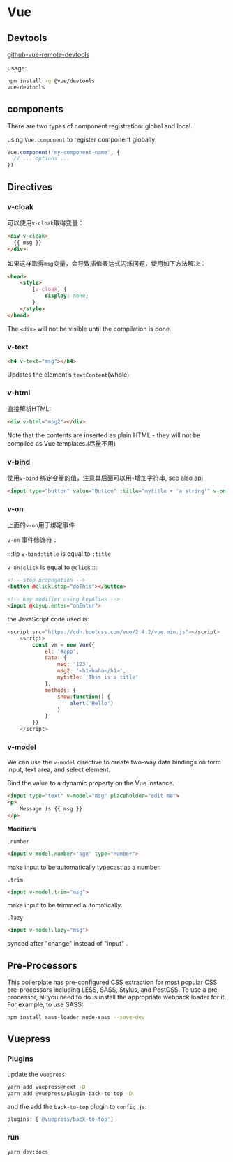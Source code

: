 # Vue

## Devtools

[github-vue-remote-devtools](https://github.com/vuejs/vue-devtools/blob/master/shells/electron/README.md)

usage:

```bash
npm install -g @vue/devtools
vue-devtools
```

## components

There are two types of component registration: global and local.

using `Vue.component` to register component globally:

```js
Vue.component('my-component-name', {
  // ... options ...
})
```

## Directives

### v-cloak

可以使用`v-cloak`取得变量：

```html
<div v-cloak>  
  {{ msg }}
</div>
```

如果这样取得`msg`变量，会导致插值表达式闪烁问题，使用如下方法解决：

```html
<head>
    <style>
        [v-cloak] {
            display: none;
        }
    </style>
</head>
```

The `<div>` will not be visible until the compilation is done.

### v-text

```html
<h4 v-text="msg"></h4>
```

Updates the element’s `textContent`(whole)

### v-html

直接解析HTML:

```html
<div v-html="msg2"></div>
```

Note that the contents are inserted as plain HTML - they will not be compiled as Vue templates.(尽量不用)

### v-bind

使用`v-bind` 绑定变量的值，注意其后面可以用`+`增加字符串, [see also api](https://cn.vuejs.org/v2/api/#v-bind)

```html
<input type="button" value="Button" :title="mytitle + 'a string'" v-on:click="show">
```

### v-on

上面的`v-on`用于绑定事件

`v-on` 事件修饰符：


:::tip
`v-bind:title` is equal to `:title`

`v-on:click` is equal to `@click`
:::

```html
<!-- stop propogation -->
<button @click.stop="doThis"></button>

<!-- key modifier using keyAlias -->
<input @keyup.enter="onEnter">
```



the JavaScript code used is:

```js
<script src="https://cdn.bootcss.com/vue/2.4.2/vue.min.js"></script>
    <script>
        const vm = new Vue({
            el: '#app',
            data: {
                msg: '123',
                msg2: '<h1>haha</h1>',
                mytitle: 'This is a title'
            },
            methods: {
                show:function() {
                    alert('Hello')
                }
            }
        })
    </script>
```

### v-model 

We can use the `v-model` directive to create two-way data bindings on form input, text area, and select element.

Bind the value to a dynamic property on the Vue instance.

```html
<input type="text" v-model="msg" placeholder="edit me">
<p>
    Message is {{ msg }}
</p>
```

**Modifiers**

`.number`

```html
<input v-model.number='age' type="number">
```

make input to be automatically typecast as a number.

`.trim`

```html
<input v-model.trim="msg">
```

make input to be trimmed automatically.

`.lazy`

```html
<input v-model.lazy="msg">
```


synced after "change" instead of "input" .

## Pre-Processors

This boilerplate has pre-configured CSS extraction for most popular CSS pre-processors including LESS, SASS, Stylus, and PostCSS. To use a pre-processor, all you need to do is install the appropriate webpack loader for it. For example, to use SASS:

```bash
npm install sass-loader node-sass --save-dev
```

## Vuepress

### Plugins

update the `vuepress`:

```bash
yarn add vuepress@next -D
yarn add @vuepress/plugin-back-to-top -D
```

and the add the `back-to-top` plugin to `config.js`:

```js
plugins: ['@vuepress/back-to-top']
```

### run

```bash
yarn dev:docs
```